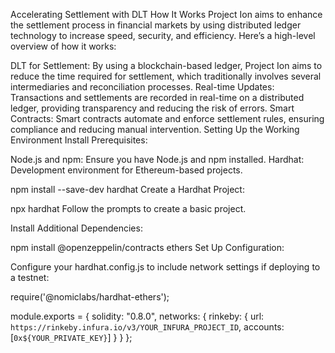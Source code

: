 Accelerating Settlement with DLT
How It Works
Project Ion aims to enhance the settlement process in financial markets by using distributed ledger technology to increase speed, security, and efficiency. Here’s a high-level overview of how it works:

DLT for Settlement: By using a blockchain-based ledger, Project Ion aims to reduce the time required for settlement, which traditionally involves several intermediaries and reconciliation processes.
Real-time Updates: Transactions and settlements are recorded in real-time on a distributed ledger, providing transparency and reducing the risk of errors.
Smart Contracts: Smart contracts automate and enforce settlement rules, ensuring compliance and reducing manual intervention.
Setting Up the Working Environment
Install Prerequisites:

Node.js and npm: Ensure you have Node.js and npm installed.
Hardhat: Development environment for Ethereum-based projects.

npm install --save-dev hardhat
Create a Hardhat Project:


npx hardhat
Follow the prompts to create a basic project.

Install Additional Dependencies:


npm install @openzeppelin/contracts ethers
Set Up Configuration:

Configure your hardhat.config.js to include network settings if deploying to a testnet:

require('@nomiclabs/hardhat-ethers');

module.exports = {
  solidity: "0.8.0",
  networks: {
    rinkeby: {
      url: `https://rinkeby.infura.io/v3/YOUR_INFURA_PROJECT_ID`,
      accounts: [`0x${YOUR_PRIVATE_KEY}`]
    }
  }
};
